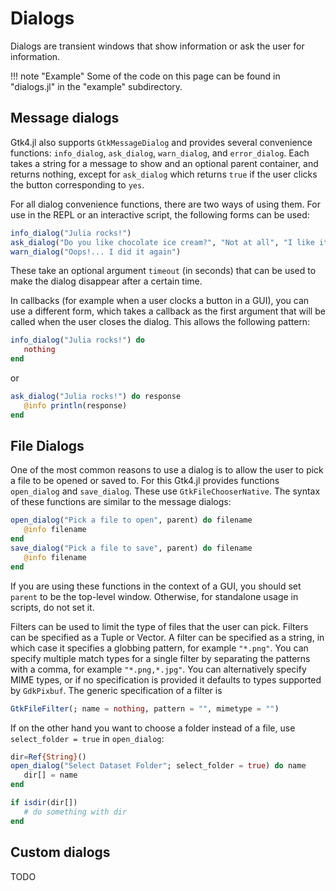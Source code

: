 # Dialogs

Dialogs are transient windows that show information or ask the user for information.

!!! note "Example"
    Some of the code on this page can be found in "dialogs.jl" in the "example" subdirectory.

## Message dialogs

Gtk4.jl also supports `GtkMessageDialog` and provides several convenience functions:  `info_dialog`, `ask_dialog`, `warn_dialog`, and `error_dialog`.  Each takes a string for a message to show and an optional parent container, and returns nothing, except for `ask_dialog` which returns `true` if the user clicks the button corresponding to `yes`.

For all dialog convenience functions, there are two ways of using them. For use in the REPL or an interactive script, the following forms can be used:

```julia
info_dialog("Julia rocks!")
ask_dialog("Do you like chocolate ice cream?", "Not at all", "I like it") && println("That's my favorite too.")
warn_dialog("Oops!... I did it again")
```
These take an optional argument `timeout` (in seconds) that can be used to make the dialog disappear after a certain time.

In callbacks (for example when a user clocks a button in a GUI), you can use a different form, which takes a callback as the first argument that will be called when the user closes the dialog. This allows the following pattern:
```julia
info_dialog("Julia rocks!") do
   nothing
end
```
or
```julia
ask_dialog("Julia rocks!") do response
   @info println(response)
end
```

## File Dialogs

One of the most common reasons to use a dialog is to allow the user to pick a file to be opened or saved to.
For this Gtk4.jl provides functions `open_dialog` and `save_dialog`.
These use `GtkFileChooserNative`.
The syntax of these functions are similar to the message dialogs:
```julia
open_dialog("Pick a file to open", parent) do filename
   @info filename
end
save_dialog("Pick a file to save", parent) do filename
   @info filename
end
```

If you are using these functions in the context of a GUI, you should set `parent` to be the top-level window.
Otherwise, for standalone usage in scripts, do not set it.

Filters can be used to limit the type of files that the user can pick. Filters can be specified as a Tuple or Vector.
A filter can be specified as a string, in which case it specifies a globbing pattern, for example `"*.png"`.
You can specify multiple match types for a single filter by separating the patterns with a comma, for example `"*.png,*.jpg"`.
You can alternatively specify MIME types, or if no specification is provided it defaults to types supported by `GdkPixbuf`.
The generic specification of a filter is
```julia
GtkFileFilter(; name = nothing, pattern = "", mimetype = "")
```

If on the other hand you want to choose a folder instead of a file, use `select_folder = true` in `open_dialog`:
```julia
dir=Ref{String}()
open_dialog("Select Dataset Folder"; select_folder = true) do name
   dir[] = name
end

if isdir(dir[])
   # do something with dir
end
```

## Custom dialogs

TODO
